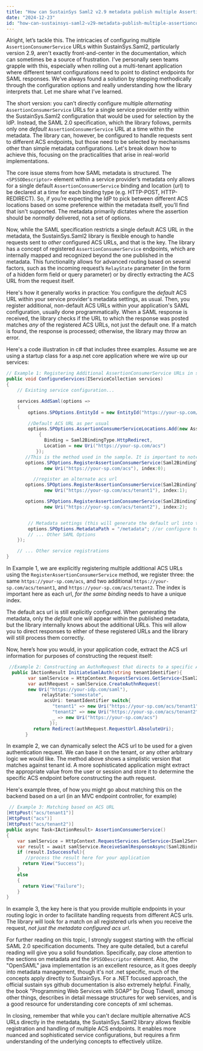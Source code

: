 ```yaml
---
title: "How can SustainSys Saml2 v2.9 metadata publish multiple AssertionConsumerService URLs?"
date: "2024-12-23"
id: "how-can-sustainsys-saml2-v29-metadata-publish-multiple-assertionconsumerservice-urls"
---
```


Alright, let’s tackle this. The intricacies of configuring multiple `AssertionConsumerService` URLs within SustainSys.Saml2, particularly version 2.9, aren't exactly front-and-center in the documentation, which can sometimes be a source of frustration. I've personally seen teams grapple with this, especially when rolling out a multi-tenant application where different tenant configurations need to point to distinct endpoints for SAML responses. We’ve always found a solution by stepping methodically through the configuration options and really understanding how the library interprets that. Let me share what I’ve learned.

The short version: you can't directly configure multiple *alternating* `AssertionConsumerService` URLs for a single service provider entity within the SustainSys.Saml2 configuration that would be used for selection by the IdP. Instead, the SAML 2.0 specification, which the library follows, permits only one *default* `AssertionConsumerService` URL at a time within the metadata. The library can, however, be configured to handle requests sent to different ACS endpoints, but those need to be selected by mechanisms other than simple metadata configurations. Let's break down how to achieve this, focusing on the practicalities that arise in real-world implementations.

The core issue stems from how SAML metadata is structured. The `<SPSSODescriptor>` element within a service provider’s metadata only allows for a single default `AssertionConsumerService` binding and location (url) to be declared at a time for each binding type (e.g. HTTP-POST, HTTP-REDIRECT). So, if you’re expecting the IdP to pick between different ACS locations based on some preference within the metadata itself, you’ll find that isn't supported. The metadata primarily dictates where the assertion should be *normally* delivered, not a set of options.

Now, while the SAML specification restricts a single default ACS URL in the metadata, the SustainSys.Saml2 library is flexible enough to handle requests sent to *other* configured ACS URLs, and that is the key. The library has a concept of registered `AssertionConsumerService` endpoints, which are internally mapped and recognized beyond the one published in the metadata. This functionality allows for advanced routing based on several factors, such as the incoming request’s `RelayState` parameter (in the form of a hidden form field or query parameter) or by directly extracting the ACS URL from the request itself.

Here's how it generally works in practice: You configure the *default* ACS URL within your service provider's metadata settings, as usual. Then, you register additional, non-default ACS URLs within your application's SAML configuration, usually done programmatically. When a SAML response is received, the library checks if the URL to which the response was posted matches *any* of the registered ACS URLs, not just the default one. If a match is found, the response is processed; otherwise, the library may throw an error.

Here's a code illustration in c# that includes three examples. Assume we are using a startup class for a asp.net core application where we wire up our services:

```csharp
// Example 1: Registering Additional AssertionConsumerService URLs in startup
public void ConfigureServices(IServiceCollection services)
{
    // Existing service configuration...

    services.AddSaml(options =>
    {
        options.SPOptions.EntityId = new EntityId("https://your-sp.com/saml");

        //Default ACS URL as per usual
        options.SPOptions.AssertionConsumerServiceLocations.Add(new AssertionConsumerService
            {
              Binding = Saml2BindingType.HttpRedirect,
              Location = new Uri("https://your-sp.com/acs")
           });
       //This is the method used in the sample. It is important to note that if you have the same binding to multiple urls, you must use unique index on each one.
       options.SPOptions.RegisterAssertionConsumerService(Saml2BindingType.HttpRedirect,
              new Uri("https://your-sp.com/acs"), index:0);

          //register an alternate acs url
       options.SPOptions.RegisterAssertionConsumerService(Saml2BindingType.HttpRedirect,
              new Uri("https://your-sp.com/acs/tenant1"), index:1);

       options.SPOptions.RegisterAssertionConsumerService(Saml2BindingType.HttpRedirect,
              new Uri("https://your-sp.com/acs/tenant2"), index:2);


        // Metadata settings (this will generate the default url into the metadata)
        options.SPOptions.MetadataPath = "/metadata"; //or configure to your specific path
        // ... Other SAML Options
    });

    // ... Other service registrations
}


```

In Example 1, we are explicitly registering multiple additional ACS URLs using the `RegisterAssertionConsumerService` method, we register three: the same `https://your-sp.com/acs`, and two additional `https://your-sp.com/acs/tenant1`, and `https://your-sp.com/acs/tenant2`. The index is important here as each url, *for the same binding* needs to have a unique index.

The default acs url is still explicitly configured. When generating the metadata, only the *default* one will appear within the published metadata, but the library internally knows about the additional URLs. This will allow you to direct responses to either of these registered URLs and the library will still process them correctly.

Now, here’s how you would, in your application code, extract the ACS url information for purposes of constructing the request itself:

```csharp
 //Example 2: Constructing an AuthnRequest that directs to a specific ACS URL
  public IActionResult InitiateSamlAuth(string tenantIdentifier){
        var samlService = HttpContext.RequestServices.GetService<ISaml2Service>();
        var authRequest = samlService.CreateAuthnRequest(
        new Uri("https://your-idp.com/saml"),
             relayState:"somestate",
              acsUri: tenantIdentifier switch{
                 "tenant1" => new Uri("https://your-sp.com/acs/tenant1"),
                 "tenant2" => new Uri("https://your-sp.com/acs/tenant2"),
                 _ => new Uri("https://your-sp.com/acs")
                });
          return Redirect(authRequest.RequestUrl.AbsoluteUri);
       }
```
In example 2, we can dynamically select the ACS url to be used for a given authentication request. We can base it on the tenant, or any other arbitrary logic we would like. The method above shows a simplistic version that matches against tenant id. A more sophisticated application might extract the appropriate value from the user or session and store it to determine the specific ACS endpoint before constructing the auth request.

Here's example three, of how you might go about matching this on the backend based on a url (in an MVC endpoint controller, for example)

```csharp
 // Example 3: Matching based on ACS URL
[HttpPost("acs/tenant1")]
[HttpPost("acs")]
[HttpPost("acs/tenant2")]
public async Task<IActionResult> AssertionConsumerService()
{
    var samlService = HttpContext.RequestServices.GetService<ISaml2Service>();
    var result = await samlService.ReceiveSamlResponseAsync(Saml2BindingType.HttpRedirect,HttpContext,false);
    if (result.IsSuccessful){
       //process the result here for your application
      return View("Success");
    }
    else
    {
      return View("Failure");
    }
}
```

In example 3, the key here is that you provide multiple endpoints in your routing logic in order to facilitate handling requests from different ACS urls. The library will look for a match on all registered urls when you receive the request, *not just the metadata configured acs url*.

For further reading on this topic, I strongly suggest starting with the official SAML 2.0 specification documents. They are quite detailed, but a careful reading will give you a solid foundation. Specifically, pay close attention to the sections on metadata and the `SPSSODescriptor` element. Also, the "OpenSAML" java implementation is an excellent resource, as it goes deeply into metadata management, though it's not .net specific, much of the concepts apply directly to SustainSys. For a .NET focused approach, the official sustain sys github documentation is also extremely helpful. Finally, the book "Programming Web Services with SOAP" by Doug Tidwell, among other things, describes in detail message structures for web services, and is a good resource for understanding core concepts of xml schemas.

In closing, remember that while you can't declare multiple alternative ACS URLs directly in the metadata, the SustainSys.Saml2 library allows flexible registration and handling of multiple ACS endpoints. It enables more nuanced and sophisticated service configurations, but requires a firm understanding of the underlying concepts to effectively utilize.
